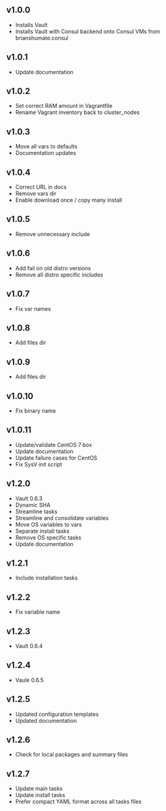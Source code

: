 ## v1.0.0

- Installs Vault
- Installs Vault with Consul backend onto Consul VMs from brianshumate.consul

## v1.0.1

- Update documentation

## v1.0.2

- Set correct RAM amount in Vagrantfile
- Rename Vagrant inventory back to cluster_nodes

## v1.0.3

- Move all vars to defaults
- Documentation updates

## v1.0.4

- Correct URL in docs
- Remove vars dir
- Enable download once / copy many install

## v1.0.5

- Remove unnecessary include

## v1.0.6

- Add fail on old distro versions
- Remove all distro specific includes

## v1.0.7

- Fix var names

## v1.0.8

- Add files dir

## v1.0.9

- Add files dir

## v1.0.10

- Fix binary name

## v1.0.11

- Update/validate CentOS 7 box
- Update documentation
- Update failure cases for CentOS
- Fix SysV init script

## v1.2.0

- Vault 0.6.3
- Dynamic SHA
- Streamline tasks
- Streamline and consolidate variables
- Move OS variables to vars
- Separate install tasks
- Remove OS specific tasks
- Update documentation

## v1.2.1

- Include installation tasks

## v1.2.2

- Fix variable name

## v1.2.3

- Vault 0.6.4

## v1.2.4

- Vaule 0.6.5

## v1.2.5

- Updated configuration templates
- Updated documentation

## v1.2.6

- Check for local packages and summary files

## v1.2.7

- Update main tasks
- Update install tasks
- Prefer compact YAML format across all tasks files
